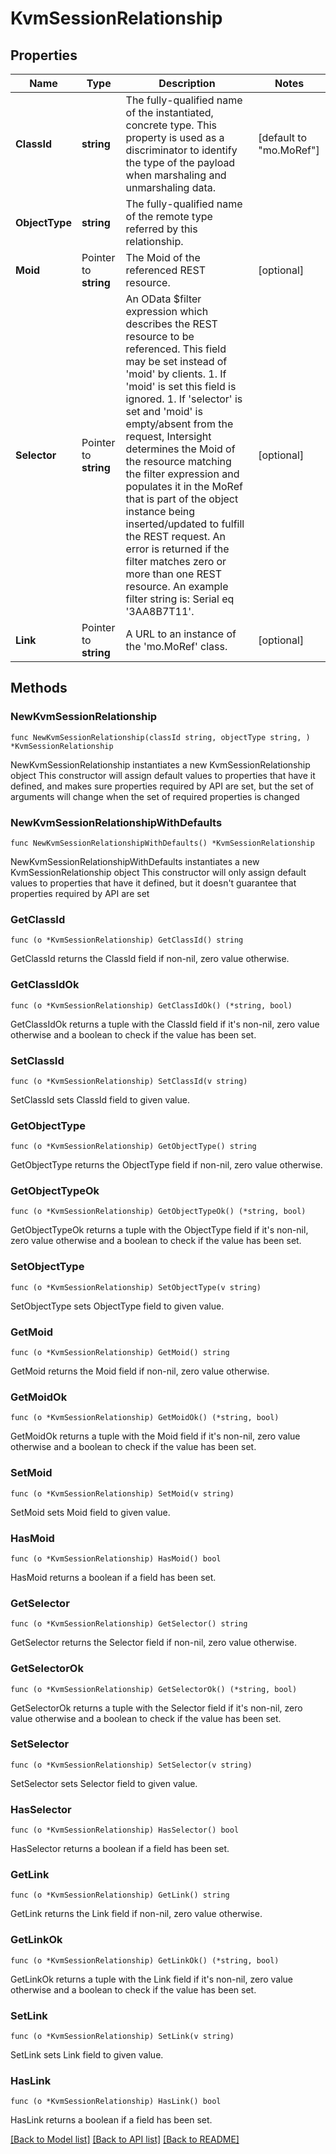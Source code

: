 # KvmSessionRelationship

## Properties

Name | Type | Description | Notes
------------ | ------------- | ------------- | -------------
**ClassId** | **string** | The fully-qualified name of the instantiated, concrete type. This property is used as a discriminator to identify the type of the payload when marshaling and unmarshaling data. | [default to "mo.MoRef"]
**ObjectType** | **string** | The fully-qualified name of the remote type referred by this relationship. | 
**Moid** | Pointer to **string** | The Moid of the referenced REST resource. | [optional] 
**Selector** | Pointer to **string** | An OData $filter expression which describes the REST resource to be referenced. This field may be set instead of &#39;moid&#39; by clients. 1. If &#39;moid&#39; is set this field is ignored. 1. If &#39;selector&#39; is set and &#39;moid&#39; is empty/absent from the request, Intersight determines the Moid of the resource matching the filter expression and populates it in the MoRef that is part of the object instance being inserted/updated to fulfill the REST request. An error is returned if the filter matches zero or more than one REST resource. An example filter string is: Serial eq &#39;3AA8B7T11&#39;. | [optional] 
**Link** | Pointer to **string** | A URL to an instance of the &#39;mo.MoRef&#39; class. | [optional] 

## Methods

### NewKvmSessionRelationship

`func NewKvmSessionRelationship(classId string, objectType string, ) *KvmSessionRelationship`

NewKvmSessionRelationship instantiates a new KvmSessionRelationship object
This constructor will assign default values to properties that have it defined,
and makes sure properties required by API are set, but the set of arguments
will change when the set of required properties is changed

### NewKvmSessionRelationshipWithDefaults

`func NewKvmSessionRelationshipWithDefaults() *KvmSessionRelationship`

NewKvmSessionRelationshipWithDefaults instantiates a new KvmSessionRelationship object
This constructor will only assign default values to properties that have it defined,
but it doesn't guarantee that properties required by API are set

### GetClassId

`func (o *KvmSessionRelationship) GetClassId() string`

GetClassId returns the ClassId field if non-nil, zero value otherwise.

### GetClassIdOk

`func (o *KvmSessionRelationship) GetClassIdOk() (*string, bool)`

GetClassIdOk returns a tuple with the ClassId field if it's non-nil, zero value otherwise
and a boolean to check if the value has been set.

### SetClassId

`func (o *KvmSessionRelationship) SetClassId(v string)`

SetClassId sets ClassId field to given value.


### GetObjectType

`func (o *KvmSessionRelationship) GetObjectType() string`

GetObjectType returns the ObjectType field if non-nil, zero value otherwise.

### GetObjectTypeOk

`func (o *KvmSessionRelationship) GetObjectTypeOk() (*string, bool)`

GetObjectTypeOk returns a tuple with the ObjectType field if it's non-nil, zero value otherwise
and a boolean to check if the value has been set.

### SetObjectType

`func (o *KvmSessionRelationship) SetObjectType(v string)`

SetObjectType sets ObjectType field to given value.


### GetMoid

`func (o *KvmSessionRelationship) GetMoid() string`

GetMoid returns the Moid field if non-nil, zero value otherwise.

### GetMoidOk

`func (o *KvmSessionRelationship) GetMoidOk() (*string, bool)`

GetMoidOk returns a tuple with the Moid field if it's non-nil, zero value otherwise
and a boolean to check if the value has been set.

### SetMoid

`func (o *KvmSessionRelationship) SetMoid(v string)`

SetMoid sets Moid field to given value.

### HasMoid

`func (o *KvmSessionRelationship) HasMoid() bool`

HasMoid returns a boolean if a field has been set.

### GetSelector

`func (o *KvmSessionRelationship) GetSelector() string`

GetSelector returns the Selector field if non-nil, zero value otherwise.

### GetSelectorOk

`func (o *KvmSessionRelationship) GetSelectorOk() (*string, bool)`

GetSelectorOk returns a tuple with the Selector field if it's non-nil, zero value otherwise
and a boolean to check if the value has been set.

### SetSelector

`func (o *KvmSessionRelationship) SetSelector(v string)`

SetSelector sets Selector field to given value.

### HasSelector

`func (o *KvmSessionRelationship) HasSelector() bool`

HasSelector returns a boolean if a field has been set.

### GetLink

`func (o *KvmSessionRelationship) GetLink() string`

GetLink returns the Link field if non-nil, zero value otherwise.

### GetLinkOk

`func (o *KvmSessionRelationship) GetLinkOk() (*string, bool)`

GetLinkOk returns a tuple with the Link field if it's non-nil, zero value otherwise
and a boolean to check if the value has been set.

### SetLink

`func (o *KvmSessionRelationship) SetLink(v string)`

SetLink sets Link field to given value.

### HasLink

`func (o *KvmSessionRelationship) HasLink() bool`

HasLink returns a boolean if a field has been set.


[[Back to Model list]](../README.md#documentation-for-models) [[Back to API list]](../README.md#documentation-for-api-endpoints) [[Back to README]](../README.md)


